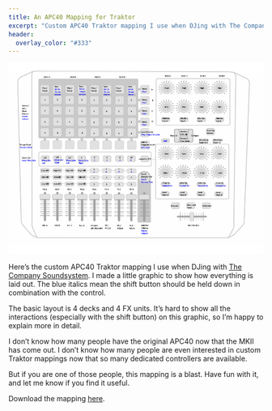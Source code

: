 ```yaml
---
title: An APC40 Mapping for Traktor
excerpt: "Custom APC40 Traktor mapping I use when DJing with The Company Soundsystem."
header:
  overlay_color: "#333"
---
```


![APC40 Traktor Mapping](/assets/images/apc40_traktor_mapping.png)

Here’s the custom APC40 Traktor mapping I use when DJing with [The Company Soundsystem](https://soundcloud.com/thecompanysoundsystem). I made a little graphic to show how everything is laid out. The blue italics mean the shift button should be held down in combination with the control.

The basic layout is 4 decks and 4 FX units. It’s hard to show all the interactions (especially with the shift button) on this graphic, so I’m happy to explain more in detail.

I don’t know how many people have the original APC40 now that the MKII has come out. I don’t know how many people are even interested in custom Traktor mappings now that so many dedicated controllers are available.

But if you are one of those people, this mapping is a blast. Have fun with it, and let me know if you find it useful.

Download the mapping [here](https://www.dropbox.com/s/ca5fyhgmhw2o7b7/import_traktor_settings.tsi?dl=0).
